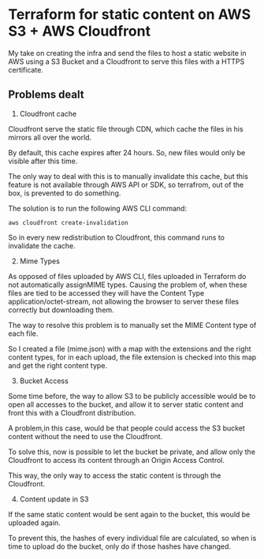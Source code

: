 # Terraform for static content on AWS S3 + AWS Cloudfront

My take on creating the infra and send the files to host a static website in AWS using a S3 Bucket and a Cloudfront to serve this files with a HTTPS certificate.

## Problems dealt

1. Cloudfront cache

Cloudfront serve the static file through CDN, which cache the files in his mirrors all over the world.

By default, this cache expires after 24 hours. So, new files would only be visible after this time.

The only way to deal with this is to manually invalidate this cache, but this feature is not available through AWS API or SDK, so terrafrom, out of the box, is prevented to do something.

The solution is to run the following AWS CLI command:

```aws cloudfront create-invalidation```

So in every new redistribution to Cloudfront, this command runs to invalidate the cache.

2. Mime Types

As opposed of files uploaded by AWS CLI, files uploaded in Terraform do not automatically  assignMIME types. Causing the problem of, when these files are tied to be accessed they will have the Content Type application/octet-stream, not allowing the browser to server these files correctly but downloading them.

The way to resolve this problem is to manually set the MIME Content type of each file.

So I created a file (mime.json) with a map with the extensions and the right content types, for in each upload, the file extension is checked into this map and get the right content type.

3. Bucket Access

Some time before, the way to allow S3 to be publicly accessible would be to open all accesses to the bucket, and allow it to server static content and front this with a Cloudfront distribution.

A problem,in this case, would be that people could access the S3 bucket content without the need to use the Cloudfront.

To solve this, now is possible to let the bucket be private, and allow only the Cloudfront to access its content through an Origin Access Control.

This way, the only way to access the static content is through the Cloudfront.

4. Content update in S3

If the same static content would be sent again to the bucket, this would be uploaded again. 

To prevent this, the hashes of every individual file are calculated, so when is time to upload do the bucket, only do if those hashes have changed.
